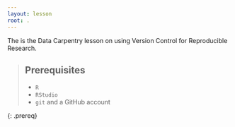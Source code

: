 ```yaml
---
layout: lesson
root: .
---
```

The is the Data Carpentry lesson on using Version Control for Reproducible Research.

> ## Prerequisites
> - `R`
> - `RStudio`
> - `git` and a GitHub account
>
{: .prereq}
